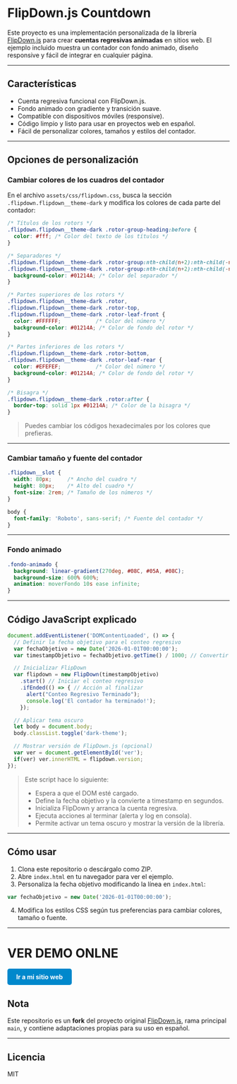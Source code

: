 # FlipDown.js Countdown

Este proyecto es una implementación personalizada de la librería [FlipDown.js](https://github.com/PButcher/flipdown) para crear **cuentas regresivas animadas** en sitios web.
El ejemplo incluido muestra un contador con fondo animado, diseño responsive y fácil de integrar en cualquier página.

---

## Características

* Cuenta regresiva funcional con FlipDown.js.
* Fondo animado con gradiente y transición suave.
* Compatible con dispositivos móviles (responsive).
* Código limpio y listo para usar en proyectos web en español.
* Fácil de personalizar colores, tamaños y estilos del contador.

---

## Opciones de personalización

### Cambiar colores de los cuadros del contador

En el archivo `assets/css/flipdown.css`, busca la sección `.flipdown.flipdown__theme-dark` y modifica los colores de cada parte del contador:

```css
/* Títulos de los rotors */
.flipdown.flipdown__theme-dark .rotor-group-heading:before {
  color: #fff; /* Color del texto de los títulos */
}

/* Separadores */
.flipdown.flipdown__theme-dark .rotor-group:nth-child(n+2):nth-child(-n+3):before,
.flipdown.flipdown__theme-dark .rotor-group:nth-child(n+2):nth-child(-n+3):after {
  background-color: #01214A; /* Color del separador */
}

/* Partes superiores de los rotors */
.flipdown.flipdown__theme-dark .rotor,
.flipdown.flipdown__theme-dark .rotor-top,
.flipdown.flipdown__theme-dark .rotor-leaf-front {
  color: #FFFFFF;           /* Color del número */
  background-color: #01214A; /* Color de fondo del rotor */
}

/* Partes inferiores de los rotors */
.flipdown.flipdown__theme-dark .rotor-bottom,
.flipdown.flipdown__theme-dark .rotor-leaf-rear {
  color: #EFEFEF;           /* Color del número */
  background-color: #01214A; /* Color de fondo del rotor */
}

/* Bisagra */
.flipdown.flipdown__theme-dark .rotor:after {
  border-top: solid 1px #01214A; /* Color de la bisagra */
}
```

> Puedes cambiar los códigos hexadecimales por los colores que prefieras.

---

### Cambiar tamaño y fuente del contador

```css
.flipdown__slot {
  width: 80px;     /* Ancho del cuadro */
  height: 80px;    /* Alto del cuadro */
  font-size: 2rem; /* Tamaño de los números */
}

body {
  font-family: 'Roboto', sans-serif; /* Fuente del contador */
}
```

---

### Fondo animado

```css
.fondo-animado {
  background: linear-gradient(270deg, #08C, #05A, #08C);
  background-size: 600% 600%;
  animation: moverFondo 10s ease infinite;
}
```

---

## Código JavaScript explicado

```javascript
document.addEventListener('DOMContentLoaded', () => {
  // Definir la fecha objetivo para el conteo regresivo
  var fechaObjetivo = new Date('2026-01-01T00:00:00');
  var timestampObjetivo = fechaObjetivo.getTime() / 1000; // Convertir a segundos

  // Inicializar FlipDown
  var flipdown = new FlipDown(timestampObjetivo)
    .start() // Iniciar el conteo regresivo
    .ifEnded(() => { // Acción al finalizar
      alert("Conteo Regresivo Terminado");
      console.log('El contador ha terminado!');
    });

  // Aplicar tema oscuro
  let body = document.body;
  body.classList.toggle('dark-theme');

  // Mostrar versión de FlipDown.js (opcional)
  var ver = document.getElementById('ver');
  if(ver) ver.innerHTML = flipdown.version;
});
```

> Este script hace lo siguiente:
>
> * Espera a que el DOM esté cargado.
> * Define la fecha objetivo y la convierte a timestamp en segundos.
> * Inicializa FlipDown y arranca la cuenta regresiva.
> * Ejecuta acciones al terminar (alerta y log en consola).
> * Permite activar un tema oscuro y mostrar la versión de la librería.

---

## Cómo usar

1. Clona este repositorio o descárgalo como ZIP.
2. Abre `index.html` en tu navegador para ver el ejemplo.
3. Personaliza la fecha objetivo modificando la línea en `index.html`:

```javascript
var fechaObjetivo = new Date('2026-01-01T00:00:00');
```

4. Modifica los estilos CSS según tus preferencias para cambiar colores, tamaño o fuente.

---
# VER DEMO ONLNE

<a href="[https://jaimefranko.com/](https://jaimefranko.com/ejemplos_php/flipdownjs/" target="_blank" 
   style="display:inline-block; background-color:#08C; color:white; padding:10px 20px; 
          text-decoration:none; border-radius:5px; font-weight:bold;">
   Ir a mi sitio web
</a>

## Nota

Este repositorio es un **fork** del proyecto original [FlipDown.js](https://github.com/PButcher/flipdown), rama principal `main`, y contiene adaptaciones propias para su uso en español.

---

## Licencia

MIT

